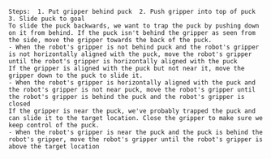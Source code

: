 
    Steps:  1. Put gripper behind puck  2. Push gripper into top of puck  3. Slide puck to goal
    To slide the puck backwards, we want to trap the puck by pushing down on it from behind. If the puck isn't behind the gripper as seen from the side, move the gripper towards the back of the puck.
    - When the robot's gripper is not behind puck and the robot's gripper is not horizontally aligned with the puck, move the robot's gripper until the robot's gripper is horizontally aligned with the puck
    If the gripper is aligned with the puck but not near it, move the gripper down to the puck to slide it.
    - When the robot's gripper is horizontally aligned with the puck and the robot's gripper is not near puck, move the robot's gripper until the robot's gripper is behind the puck and the robot's gripper is closed
    If the gripper is near the puck, we've probably trapped the puck and can slide it to the target location. Close the gripper to make sure we keep control of the puck.
    - When the robot's gripper is near the puck and the puck is behind the robot's gripper, move the robot's gripper until the robot's gripper is above the target location